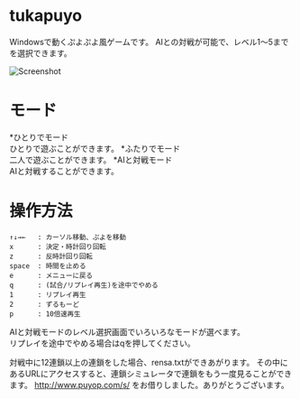 # tukapuyo

Windowsで動くぷよぷよ風ゲームです。
AIとの対戦が可能で、レベル1～5までを選択できます。

![Screenshot](https://raw.githubusercontent.com/TukamotoRyuzo/tukapuyo/blob/master/screenshot/screenshot.png)

# モード
*ひとりでモード   
ひとりで遊ぶことができます。
*ふたりでモード  
二人で遊ぶことができます。
*AIと対戦モード  
AIと対戦することができます。
  
# 操作方法
	↑↓→←   : カーソル移動、ぷよを移動
	x	   : 決定・時計回り回転
	z	   : 反時計回り回転
	space  : 時間を止める
	e      : メニューに戻る
	q	   : (試合/リプレイ再生)を途中でやめる
	1      : リプレイ再生
	2      : ずるもーど
	p      : 10倍速再生
	
AIと対戦モードのレベル選択画面でいろいろなモードが選べます。  
リプレイを途中でやめる場合はqを押してください。  

対戦中に12連鎖以上の連鎖をした場合、rensa.txtができあがります。
その中にあるURLにアクセスすると、連鎖シミュレータで連鎖をもう一度見ることができます。
http://www.puyop.com/s/ をお借りしました。ありがとうございます。